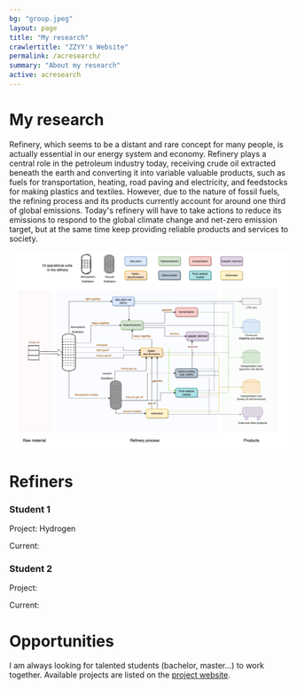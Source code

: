 ```yaml
---
bg: "group.jpeg"
layout: page
title: "My research"
crawlertitle: "ZZYY's Website"
permalink: /acresearch/
summary: "About my research"
active: acresearch
---
```


# My research
Refinery, which seems to be a distant and rare concept for many people, is actually essential in our energy system and economy. Refinery plays a central role in the petroleum industry today, receiving crude oil extracted beneath the earth and converting it into variable valuable products, such as fuels for transportation, heating, road paving and electricity, and feedstocks for making plastics and textiles. However, due to the nature of fossil fuels, the refining process and its products currently account for around one third of global emissions. Today's refinery will have to take actions to reduce its emissions to respond to the global climate change and net-zero emission target, but at the same time keep providing reliable products and services to society.

![Refienry Process](/assets/images/refinery_process.png)

# Refiners
### Student 1

Project: Hydrogen

Current:

### Student 2

Project:

Current: 

# Opportunities
I am always looking for talented students (bachelor, master...) to work together. Available projects are listed on the [project website](https://yizhao1101.github.io/researchproposal/).
